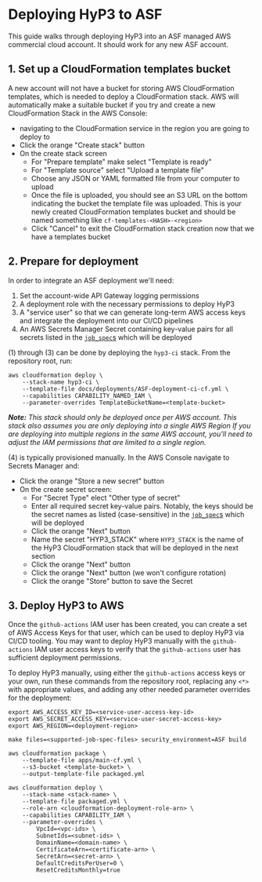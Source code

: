 # Deploying HyP3 to ASF

This guide walks through deploying HyP3 into an ASF managed AWS commercial cloud account.
It should work for any new ASF account.

## 1. Set up a CloudFormation templates bucket

A new account will not have a bucket for storing AWS CloudFormation templates,
which is needed to deploy a CloudFormation stack. AWS will automatically make a
suitable bucket if you try and create a new CloudFormation Stack in the AWS Console:
* navigating to the CloudFormation service in the region you are going to deploy to
* Click the orange "Create stack" button 
* On the create stack screen
  * For "Prepare template" make select "Template is ready"
  * For "Template source" select "Upload a template file"
  * Choose any JSON or YAML formatted file from your computer to upload
  * Once the file is uploaded, you should see an S3 URL on the bottom indicating the
    bucket the template file was uploaded. This is your newly created CloudFormation
    templates bucket and should be named something like `cf-templates-<HASH>-<region>`
  * Click "Cancel" to exit the CloudFormation stack creation now that we have a
    templates bucket


## 2.  Prepare for deployment

In order to integrate an ASF deployment we'll need:
1. Set the account-wide API Gateway logging permissions
2. A deployment role with the necessary permissions to deploy HyP3
3. A "service user" so that we can generate long-term AWS access keys and
   integrate the deployment into our CI/CD pipelines
4. An AWS Secrets Manager Secret containing key-value pairs for all secrets listed in the [`job_spec`s](./job_spec)
   which will be deployed

(1) through (3) can be done by deploying the `hyp3-ci` stack. From the repository root, run:

```shell
aws cloudformation deploy \
    --stack-name hyp3-ci \
    --template-file docs/deployments/ASF-deployment-ci-cf.yml \
    --capabilities CAPABILITY_NAMED_IAM \
    --parameter-overrides TemplateBucketName=<template-bucket>
```

***Note:** This stack should only be deployed once per AWS account. This stack also
assumes you are only deploying into a single AWS Region If you are deploying into
multiple regions in the same AWS account, you'll need to adjust the IAM permissions
that are limited to a single region.*

(4) is typically provisioned manually. In the AWS Console navigate to Secrets Manager and:
* Click the orange "Store a new secret" button
* On the create secret screen:
  * For "Secret Type" elect "Other type of secret"
  * Enter all required secret key-value pairs. Notably, the keys should be the secret names as listed (case-sensitive)
    in the [`job_spec`s](./job_spec) which will be deployed
  * Click the orange "Next" button
  * Name the secret "HYP3_STACK" where `HYP3_STACK` is the name of the HyP3 CloudFormation stack that will
    be deployed in the next section
  * Click the orange "Next" button
  * Click the orange "Next" button (we won't configure rotation)
  * Click the orange "Store" button to save the Secret

## 3. Deploy HyP3 to AWS

Once the `github-actions` IAM user has been created, you can create a set of AWS
Access Keys for that user, which can be used to deploy HyP3 via CI/CD tooling. 
You may want to deploy HyP3 manually with the `github-actions` IAM user access keys
to verify that the `github-actions` user has sufficient deployment permissions.

To deploy HyP3 manually, using either the `github-actions` access keys or your own,
run these commands from the repository root, replacing any `<*>` with appropriate
values, and adding any other needed parameter overrides for the deployment:

```shell
export AWS_ACCESS_KEY_ID=<service-user-access-key-id>
export AWS_SECRET_ACCESS_KEY=<service-user-secret-access-key>
export AWS_REGION=<deployment-region>

make files=<supported-job-spec-files> security_environment=ASF build

aws cloudformation package \
    --template-file apps/main-cf.yml \
    --s3-bucket <template-bucket> \
    --output-template-file packaged.yml

aws cloudformation deploy \
    --stack-name <stack-name> \
    --template-file packaged.yml \
    --role-arn <cloudformation-deployment-role-arn> \
    --capabilities CAPABILITY_IAM \
    --parameter-overrides \
        VpcId=<vpc-ids> \
        SubnetIds=<subnet-ids> \
        DomainName=<domain-name> \
        CertificateArn=<certificate-arn> \
        SecretArn=<secret-arn> \
        DefaultCreditsPerUser=0 \
        ResetCreditsMonthly=true
```
